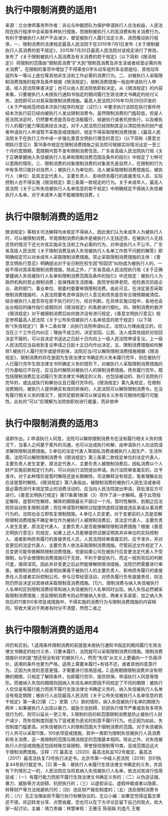 # 执行中限制消费的适用1

来源：兰台律师事务所作者：诉讼与仲裁团队为保护申请执行人合法权益，人民法院在执行程序中会采取多种执行措施，而限制被执行人的高消费和有关消费行为，有利于使被执行人财产不会减少，督促被执行人履行法定义务，进而推动执行程序。一、限制消费的法律规定最高人民法院于在2010年7月1日发布《关于限制被执行人高消费的若干规定》，2015年7月20日最高人民法院对该规定进行了修改，发布了《关于限制被执行人高消费及有关消费的若干规定》（以下简称《限消规定》）将限制的范围由“限制高消费”扩大到“限制高消费及非生活或者经营必需的有关消费”。在限制的事项中增加了不得乘坐G字头动车组列车全部座位、其他动车组列车一等以上座位等其他非生活和工作必需的消费行为。二、对被执行人采取限制消费措施的程序及条件根据《限消规定》，限制消费措施一般由申请执行人申请，经人民法院审查决定；也可以由人民法院依职权决定。从《限消规定》的内容来看，只要被执行人未按执行通知书指定的期间履行生效法律文书确定的给付义务，法院即可以对其采取限制消费措施。最高人民法院2016年10月29日印发的《关于严格规范终结本次执行程序的规定（试行）》中要求执行法院在执行案件终结本次执行前已经向被执行人发出限制消费令。虽然限制消费的门槛较低，但是人民法院决定时，仍然要考虑是否存在消极履行、规避执行或者抗拒执行，以及被执行人的履行能力等因素综合决定。对于人民法院已经控制其足以清偿债务的财产或者申请执行人申请暂不采取惩戒措施的，规定不得采取限制消费措施；《最高人民法院关于在执行工作中进一步强化善意文明执行理念的意见》（以下简称《善意文明执行意见》）第16条中规定在限制消费措施之前法院可根据实际情况设定一至三个月的宽限期，宽限期内暂不发布限制消费信息。广东省高级人民法院执行局《关于正确掌握纳入失信被执行人名单和限制消费范围及条件的指引》中规定了七种可以宽限的情形。三、限制消费的对象限制消费的对象首先是自然人，在限制的行为中有多项只能针对自然人；被执行人为单位的，法人被采取限制消费措施后，被执行人（单位）及其法定代表人、主要负责人、影响债务履行的直接责任人员、实际控制人也不得实施《限消规定》第三条第一款规定的行为。关于未成年人，最高人民法院《关于公布失信被执行人名单信息的若干规定》中明确规定不得纳入失信被执行人名单，对于未成年人能不能被限制消费，《

# 执行中限制消费的适用2

限消规定》等相关司法解释均未规定不得纳入，因此我们认为未成年人为被执行人时，可以被限制消费。毕竟限制消费的条件是被执行人无钱还债，在被执行人无钱还债的情况下还允许其实施非生活和工作必需的行为，对申请执行人不公平。广东省高级人民法院《关于限制消费及纳入失信被执行人名单工作若干问题的解答》即明确规定可以对未成年人采取限制消费措施。禁止采取限制消费措施的主体：《善意文明执行意见》明确提出对于全日制在校生因“校园贷”纠纷成为被执行人的，一般不得对其采取限制消费措施。除此之外，广东省高级人民法院执行局《关于正确掌握纳入失信被执行人名单和限制消费范围及条件的指引》中还规定：被执行人为政府机构的禁止限制消费；低保残疾生活困难、医院学校养老院、抢险救灾抗疫企业、政府部门、事业单位、居委村委要审慎限制消费。由此可见，在决定是否采取限制消费措施时，人民法院要考虑申请执行人意见和债务是否有合理预期被清偿，结合被执行人是否存在拒不执行的行为，综合判断。在具体实施过程中，各地也会出台相应的操作指引或细则对《限消规定》的条款进行细化。四、限制消费的救济《限消规定》对于被限制消费后如何救济没有进行规定，《善意文明执行意见》规定参照最高人民法院《关于公布失信被执行人名单信息的若干规定》（以下简称“《失信规定》”）第十二条处理：向执行法院申请纠正，法院认为理由成立的，应当在三个工作日内纠正；理由不成立的，决定驳回。公民、法人或其他组织对驳回决定不服的，可以自决定书送达之日起十日内向上一级人民法院申请复议。上一级人民法院应当自收到复议申请之日起十五日内作出决定。五、限制消费措施如何解除1.被执行人履行完毕或提供担保，法院应当/可以解除限制消费措施根据《限消规定》，限制消费的存在是因为生效法律文书确定的义务未履行完毕，则在被执行人已履行完毕生效法律文书所确定义务的情形下，对被执行人采取限制消费措施的行为基础已不存在，应当及时解除对被执行人的限制消费措施。债务履行完毕，既包括限制消费后主动履行生效法律文书确定的义务，也包括被动的、执行法院执行完毕的，或达成执行和解协议且已履行完毕的。《限消规定》第九条规定，在限制消费期间，被执行人提供确实有效的担保的，人民法院可以解除限制消费令。在没有履行相关义务的情况下，提供足额担保可以保证相关义务有可期待的履行可能性。此处的“可以”应理解为法院依职权进行裁量，而非依申

# 执行中限制消费的适用3

请即作出。2.申请执行人同意，法院可以解除限制消费令在没有履行相关义务的情况下，当事人之间基于案外的沟通，也可以达成执行和解，由申请执行人向法院请求解除限制消费措施。3.单位的法定代表人等因私消费或被执行人因生产、生活所需，法院可以解除限制消费令《限消规定》第三条第二款规定单位的法定代表人、主要负责人发生变更，原法定代表人、主要负责人被限制消费后，因私消费以个人财产实施前款规定行为的，可以向执行法院提出申请。执行法院审查属实的，应予准许。对于此种情形是暂时解除还是长期解除，司法解释没有规定，笔者理解此处应该是暂时解除。《限消规定》第八条指出，被限制消费的被执行人因生活或者经营必需而进行本规定禁止的消费活动的，应当向人民法院提出申请，获批准后方可进行。《善意文明执行规定》第17条第1款第（3）项作了进一步解释。基于此项规定解除，是暂时性解除，解除的期限最长不超过一个月。暂时性解除，到期之后法院将自动恢复限制消费；而在申请暂时解除过程提供虚假证据或违反承诺从事消费行为的，法院也会立即恢复限制措施。4.单位人员变更，对于变更前的人员是否解除限制消费措施不确定单位作为被执行人被限制消费后，其法定代表人、主要负责人发生变更，原法定代表人、主要负责人是否能够解除限制消费措施？根据《善意文明执行意见》的规定，如果上述人员能够提供证据证明其并非单位的实际控制人、或者影响债务履行的直接责任人员，人民法院经审查属实的，应予准许，并对变更后的法定代表人、主要负责人依法采取限制消费措施。尽管前述文件规定了人员变更可能导致解除限制消费措施，但是如果公司在被执行后变更法定代表人不受限制，似乎会使限制消费措施归于无效，不利于督促执行。而这一规则背后的判断尺度，值得深究。因此并非变更之后必然能够解除限消措施，法院仍然需要进行审查。被限制消费的人经查明如果属于被执行人的主要负责人、影响债务履行的直接责任人员或者实际控制公司，参与日常经营活动，对债务履行负有直接责任，则法院仍然会决定对其继续采取限制高消费措施。[1]六、限制消费与纳入失信被执行人名单的区别限制消费经常和纳入失信被执行人名单同时出现。纳入失信必然被采取限制消费措施；违反限制消费令则必然被纳入失信，两者关系紧密，加之纳入失信后的11类100多项惩戒措施中，不得实施的消费行为与限制消费措施的内容相同，导致大家对于两者有时分不清楚，然而二者之

# 执行中限制消费的适用4

间仍有区别。1.适用条件限制消费的前提是未按执行通知书指定的期间履行生效法律文书确定的给付义务，只要未履行，法院就可以采取限制消费的措施。限制消费措施针对的是“想还但没有钱”的被执行人，然而“失信”从文义上更偏向一个负面评价，适用的条件也更为严格，适用上需要未履行+有钱不还，或者其他的恶意行为。正因为失信的恶意更强，才需要进行信用惩戒。2.适用期限限制消费并没有明确的期限，只规定了解除条件，也即履行完毕、提供担保、申请执行人同意等情形。而被纳入失信的期限则因纳入失信名单的原因不同规定了不同的期限：被执行人仅仅是有履行能力而拒不履行生效法律文书确定义务的，纳入失信被执行人名单没有规定期限；被执行人出现最高人民法院《关于公布失信被执行人名单信息的若干规定》第一条[2]第（二）至第（六）款的情形，纳入失信被执行名单的期限为两年；如果被执行人出现以暴力、威胁方法妨碍、抗拒执行情节严重或具有多项失信行为的，则可以延长一至三年。3.限制的目的和范围限制消费是防止被执行人财产减少，而失信制度则是为了惩戒更为恶劣的刻意不履行行为。也正因为如此，失信制度门槛更高。对失信被执行人的限制范围大于限制消费的范围。对于失信被执行人共可以采取11类，100余项惩戒措施，其中一类即为限制失信被执行人高消费和有关消费，这一类限制的范围与限消规定的范围基本相同。除此之外，对失信被执行人的惩戒措施还包括特殊交易限制、荣誉授信限制等10类，惩戒范围远远大于限制消费措施。注释：[1] 最高法（2020）最高法执监102号裁定。最高法（2017）最高法执复73号执行决定书。北京市第一中级人民法院（2019）京01执复44号执行裁定书。[2] 第一条：被执行人未履行生效法律文书确定的义务，并具有下列情形之一的，人民法院应当将其纳入失信被执行人名单，依法对其进行信用惩戒：（一）有履行能力而拒不履行生效法律文书确定义务的；（二）以伪造证据、暴力、威胁等方法妨碍、抗拒执行的；（三）以虚假诉讼、虚假仲裁或者以隐匿、转移财产等方法规避执行的；（四）违反财产报告制度的；（五）违反限制消费令的；（六）无正当理由拒不履行执行和解协议的。无讼小编：如果您觉得这篇文章还不错，欢迎转发分享、点赞收藏，您也可以在下方评论区留下自己的观点，和大家一起讨论。主编：靖力责编：林慧审核：王雅玉 陈丽娟 刘逸凡 王敬

